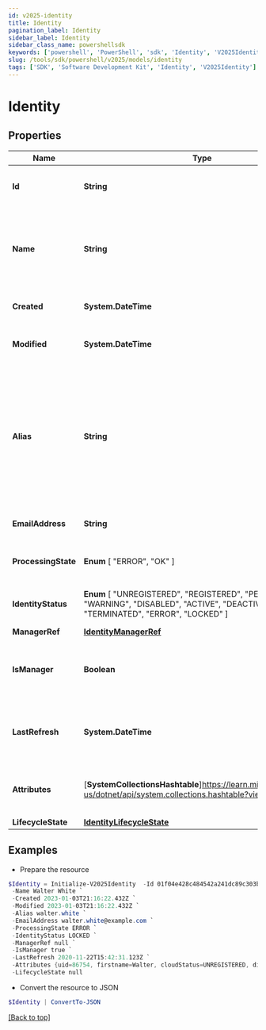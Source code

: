 ```yaml
---
id: v2025-identity
title: Identity
pagination_label: Identity
sidebar_label: Identity
sidebar_class_name: powershellsdk
keywords: ['powershell', 'PowerShell', 'sdk', 'Identity', 'V2025Identity']
slug: /tools/sdk/powershell/v2025/models/identity
tags: ['SDK', 'Software Development Kit', 'Identity', 'V2025Identity']
---
```


# Identity

## Properties

| Name | Type | Description | Notes |
| --- | --- | --- | --- |
| **Id** | **String** | System-generated unique ID of the identity | [optional] [readonly] |
| **Name** | **String** | The identity's name is equivalent to its Display Name attribute. | [required] |
| **Created** | **System.DateTime** | Creation date of the identity | [optional] [readonly] |
| **Modified** | **System.DateTime** | Last modification date of the identity | [optional] [readonly] |
| **Alias** | **String** | The identity's alternate unique identifier is equivalent to its Account Name on the authoritative source account schema. | [optional] |
| **EmailAddress** | **String** | The email address of the identity | [optional] |
| **ProcessingState** | **Enum** [ "ERROR", "OK" ] | The processing state of the identity | [optional] |
| **IdentityStatus** | **Enum** [ "UNREGISTERED", "REGISTERED", "PENDING", "WARNING", "DISABLED", "ACTIVE", "DEACTIVATED", "TERMINATED", "ERROR", "LOCKED" ] | The identity's status in the system | [optional] |
| **ManagerRef** | [**IdentityManagerRef**](identity-manager-ref) |  | [optional] |
| **IsManager** | **Boolean** | Whether this identity is a manager of another identity | [optional] [default to $false] |
| **LastRefresh** | **System.DateTime** | The last time the identity was refreshed by the system | [optional] |
| **Attributes** | [**SystemCollectionsHashtable**]https://learn.microsoft.com/en-us/dotnet/api/system.collections.hashtable?view=net-9.0 | A map with the identity attributes for the identity | [optional] |
| **LifecycleState** | [**IdentityLifecycleState**](identity-lifecycle-state) |  | [optional] |

## Examples

- Prepare the resource

```powershell
$Identity = Initialize-V2025Identity  -Id 01f04e428c484542a241dc89c303b178 `
 -Name Walter White `
 -Created 2023-01-03T21:16:22.432Z `
 -Modified 2023-01-03T21:16:22.432Z `
 -Alias walter.white `
 -EmailAddress walter.white@example.com `
 -ProcessingState ERROR `
 -IdentityStatus LOCKED `
 -ManagerRef null `
 -IsManager true `
 -LastRefresh 2020-11-22T15:42:31.123Z `
 -Attributes {uid=86754, firstname=Walter, cloudStatus=UNREGISTERED, displayName=Walter White, identificationNumber=86754, lastSyncDate=1470348809380, email=walter.white@example.com, lastname=White} `
 -LifecycleState null
```

- Convert the resource to JSON

```powershell
$Identity | ConvertTo-JSON
```

[[Back to top]](#)

